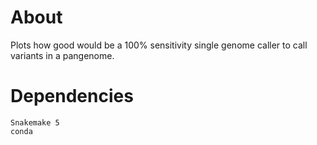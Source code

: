 # About

Plots how good would be a 100% sensitivity single genome caller to call variants in a pangenome.

# Dependencies

```
Snakemake 5
conda
```